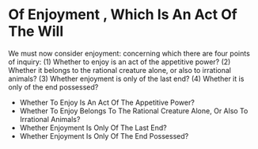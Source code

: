 # Of Enjoyment , Which Is An Act Of The Will

We must now consider enjoyment: concerning which there are four points of inquiry:
(1) Whether to enjoy is an act of the appetitive power?
(2) Whether it belongs to the rational creature alone, or also to irrational animals?
(3) Whether enjoyment is only of the last end?
(4) Whether it is only of the end possessed?

* Whether To Enjoy Is An Act Of The Appetitive Power?
* Whether To Enjoy Belongs To The Rational Creature Alone, Or Also To Irrational Animals?
* Whether Enjoyment Is Only Of The Last End?
* Whether Enjoyment Is Only Of The End Possessed?